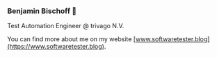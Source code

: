 ### Benjamin Bischoff 👋

Test Automation Engineer @ trivago N.V.

You can find more about me on my website [www.softwaretester.blog](https://www.softwaretester.blog).
